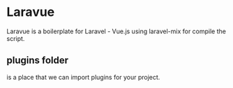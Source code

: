 # Laravue

Laravue is a boilerplate for Laravel - Vue.js using laravel-mix for compile the script.

## plugins folder

is a place that we can import plugins for your project.